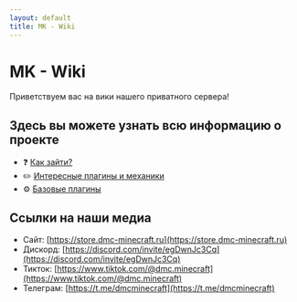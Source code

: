 ```yaml
---
layout: default
title: MK - Wiki
---
```


# MK - Wiki

Приветствуем вас на вики нашего приватного сервера!

## Здесь вы можете узнать всю информацию о проекте

- ❓ [Как зайти?](how-to-join.md)
- ✏️ [Интересные плагины и механики](interesting-plugins.md)
- ⚙️ [Базовые плагины](basic-plugins.md)

## Ссылки на наши медиа
- Сайт: [https://store.dmc-minecraft.ru](https://store.dmc-minecraft.ru)
- Дискорд: [https://discord.com/invite/egDwnJc3Cq](https://discord.com/invite/egDwnJc3Cq)
- Тикток: [https://www.tiktok.com/@dmc.minecraft](https://www.tiktok.com/@dmc.minecraft)
- Телеграм: [https://t.me/dmcminecraft](https://t.me/dmcminecraft)
